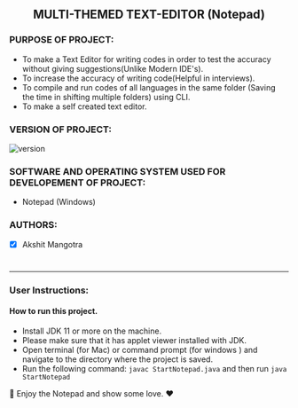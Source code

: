 <h2 align ="center"> MULTI-THEMED TEXT-EDITOR (Notepad)</h2>

<h3> PURPOSE OF PROJECT: </h3>

* To make a Text Editor for writing codes in order to test the accuracy without giving suggestions(Unlike Modern IDE's).
* To increase the accuracy of writing code(Helpful in interviews).
* To compile and run codes of all languages in the same folder (Saving the time in shifting multiple folders) using CLI.
* To make a self created text editor.

<h3> VERSION OF PROJECT: </h3>

![version](https://img.shields.io/badge/version-1.0-green.svg)
<h3> SOFTWARE AND OPERATING SYSTEM USED FOR DEVELOPEMENT OF PROJECT: </h3>

* Notepad (Windows)

<h3> AUTHORS: </h3>

- [x] Akshit Mangotra<h1>
-------------------------------------------------------------------------------------------

### User Instructions:

#### How to run this project.
* Install JDK 11 or more on the machine.
* Please make sure that it has applet viewer installed with JDK.
* Open terminal (for Mac) or command prompt (for windows ) and navigate to the directory where the project is saved.
* Run the following command: `javac StartNotepad.java` and then run `java StartNotepad`

🙂 Enjoy the Notepad and show some love. ♥ 

